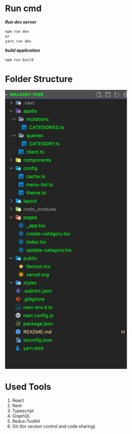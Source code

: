 # Run cmd
***Run dev server***
```
npm run dev
or
yarn run dev

```
***build application***
```
npm run build
```

# Folder Structure

<img src="./doc/img/sc1.png" width="400"/>

# Used Tools
1. React
2. Next
3. Typescript
4. GraphQL
5. Redux-Toolkit
6. Git (for version control and code sharing)